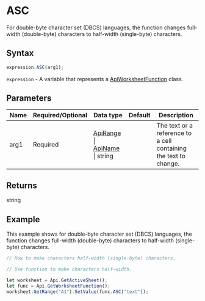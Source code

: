 # ASC

For double-byte character set (DBCS) languages, the function changes full-width (double-byte) characters to half-width (single-byte) characters.

## Syntax

```javascript
expression.ASC(arg1);
```

`expression` - A variable that represents a [ApiWorksheetFunction](../ApiWorksheetFunction.md) class.

## Parameters

| **Name** | **Required/Optional** | **Data type** | **Default** | **Description** |
| ------------- | ------------- | ------------- | ------------- | ------------- |
| arg1 | Required | [ApiRange](../../ApiRange/ApiRange.md) \| [ApiName](../../ApiName/ApiName.md) \| string |  | The text or a reference to a cell containing the text to change. |

## Returns

string

## Example

This example shows for double-byte character set (DBCS) languages, the function changes full-width (double-byte) characters to half-width (single-byte) characters.

```javascript editor-xlsx
// How to make characters half-width (single-byte) characters.

// Use function to make characters half-width.

let worksheet = Api.GetActiveSheet();
let func = Api.GetWorksheetFunction();
worksheet.GetRange("A1").SetValue(func.ASC("text"));
```
